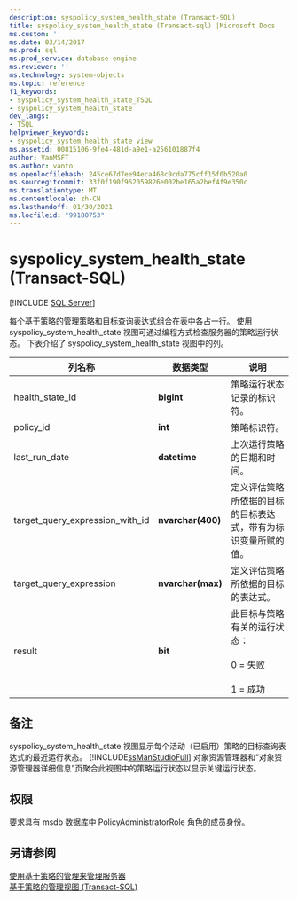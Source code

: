 ```yaml
---
description: syspolicy_system_health_state (Transact-SQL)
title: syspolicy_system_health_state (Transact-sql) |Microsoft Docs
ms.custom: ''
ms.date: 03/14/2017
ms.prod: sql
ms.prod_service: database-engine
ms.reviewer: ''
ms.technology: system-objects
ms.topic: reference
f1_keywords:
- syspolicy_system_health_state_TSQL
- syspolicy_system_health_state
dev_langs:
- TSQL
helpviewer_keywords:
- syspolicy_system_health_state view
ms.assetid: 00815106-9fe4-481d-a9e1-a256101887f4
author: VanMSFT
ms.author: vanto
ms.openlocfilehash: 245ce67d7ee94eca468c9cda775cff15f0b520a0
ms.sourcegitcommit: 33f0f190f962059826e002be165a2bef4f9e350c
ms.translationtype: MT
ms.contentlocale: zh-CN
ms.lasthandoff: 01/30/2021
ms.locfileid: "99180753"
---
```

# <a name="syspolicy_system_health_state-transact-sql"></a>syspolicy_system_health_state (Transact-SQL)
[!INCLUDE [SQL Server](../../includes/applies-to-version/sqlserver.md)]

  每个基于策略的管理策略和目标查询表达式组合在表中各占一行。 使用 syspolicy_system_health_state 视图可通过编程方式检查服务器的策略运行状态。 下表介绍了 syspolicy_system_health_state 视图中的列。  
  
|列名称|数据类型|说明|  
|-----------------|---------------|-----------------|  
|health_state_id|**bigint**|策略运行状态记录的标识符。|  
|policy_id|**int**|策略标识符。|  
|last_run_date|**datetime**|上次运行策略的日期和时间。|  
|target_query_expression_with_id|**nvarchar(400)**|定义评估策略所依据的目标的目标表达式，带有为标识变量所赋的值。|  
|target_query_expression|**nvarchar(max)**|定义评估策略所依据的目标的表达式。|  
|result|**bit**|此目标与策略有关的运行状态：<br /><br /> 0 = 失败<br /><br /> 1 = 成功|  
  
## <a name="remarks"></a>备注  
 syspolicy_system_health_state 视图显示每个活动（已启用）策略的目标查询表达式的最近运行状态。 [!INCLUDE[ssManStudioFull](../../includes/ssmanstudiofull-md.md)] 对象资源管理器和“对象资源管理器详细信息”页聚合此视图中的策略运行状态以显示关键运行状态。  
  
## <a name="permissions"></a>权限  
 要求具有 msdb 数据库中 PolicyAdministratorRole 角色的成员身份。  
  
## <a name="see-also"></a>另请参阅  
 [使用基于策略的管理来管理服务器](../../relational-databases/policy-based-management/administer-servers-by-using-policy-based-management.md)   
 [基于策略的管理视图 (Transact-SQL)](../../relational-databases/system-catalog-views/policy-based-management-views-transact-sql.md)  
  
  
